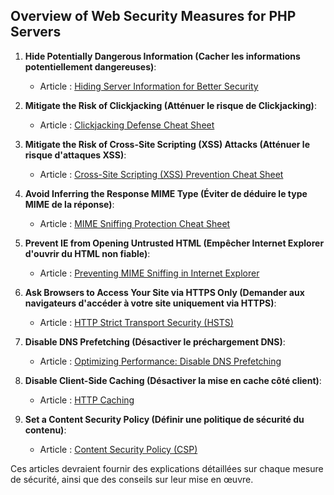 ## Overview of Web Security Measures for PHP Servers

1. **Hide Potentially Dangerous Information (Cacher les informations potentiellement dangereuses)**:
   - Article : [Hiding Server Information for Better Security](https://www.acunetix.com/blog/articles/hiding-server-information-for-better-security/)

2. **Mitigate the Risk of Clickjacking (Atténuer le risque de Clickjacking)**:
   - Article : [Clickjacking Defense Cheat Sheet](https://cheatsheetseries.owasp.org/cheatsheets/Clickjacking_Defense_Cheat_Sheet.html)

3. **Mitigate the Risk of Cross-Site Scripting (XSS) Attacks (Atténuer le risque d'attaques XSS)**:
   - Article : [Cross-Site Scripting (XSS) Prevention Cheat Sheet](https://cheatsheetseries.owasp.org/cheatsheets/Cross_Site_Scripting_Prevention_Cheat_Sheet.html)

4. **Avoid Inferring the Response MIME Type (Éviter de déduire le type MIME de la réponse)**:
   - Article : [MIME Sniffing Protection Cheat Sheet](https://cheatsheetseries.owasp.org/cheatsheets/MIME_Sniffing_Protection_Cheat_Sheet.html)

5. **Prevent IE from Opening Untrusted HTML (Empêcher Internet Explorer d'ouvrir du HTML non fiable)**:
   - Article : [Preventing MIME Sniffing in Internet Explorer](https://docs.microsoft.com/en-us/previous-versions/ms533810(v=vs.85))

6. **Ask Browsers to Access Your Site via HTTPS Only (Demander aux navigateurs d'accéder à votre site uniquement via HTTPS)**:
   - Article : [HTTP Strict Transport Security (HSTS)](https://developer.mozilla.org/en-US/docs/Web/HTTP/Headers/Strict-Transport-Security)

7. **Disable DNS Prefetching (Désactiver le préchargement DNS)**:
   - Article : [Optimizing Performance: Disable DNS Prefetching](https://gtmetrix.com/avoiding-dns-prefetching.html)

8. **Disable Client-Side Caching (Désactiver la mise en cache côté client)**:
   - Article : [HTTP Caching](https://developers.google.com/web/fundamentals/performance/optimizing-content-efficiency/http-caching)

9. **Set a Content Security Policy (Définir une politique de sécurité du contenu)**:
   - Article : [Content Security Policy (CSP)](https://developer.mozilla.org/en-US/docs/Web/HTTP/CSP)

Ces articles devraient fournir des explications détaillées sur chaque mesure de sécurité, ainsi que des conseils sur leur mise en œuvre.